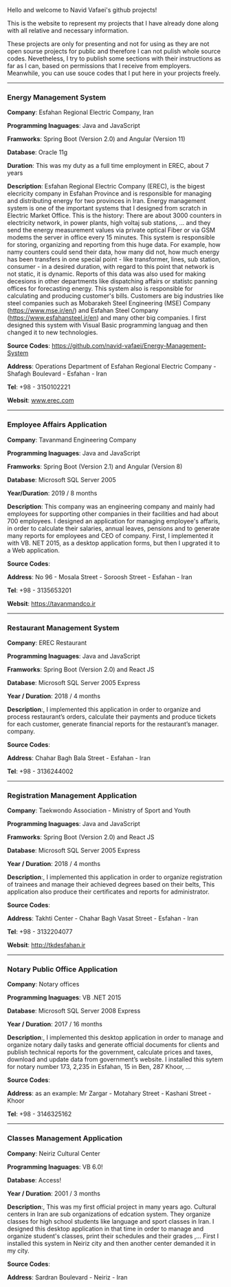 Hello and welcome to Navid Vafaei's github projects!

This is the website to represent my projects that I have already done along with all relative and necessary information.

These projects are only for presenting and not for using as they are not open sourse projects for public and therefore I can not pulish whole source codes. Nevetheless, I try to publish some sections with their instructions as far as I can, based on permissions that I receive from employers.
Meanwhile, you can use souce codes that I put here in your projects freely.

---
### Energy Management System

**Company**: Esfahan Regional Electric Company, Iran

**Programming lnaguages**: Java and JavaScript

**Framworks**: Spring Boot (Version 2.0) and Angular (Version 11)

**Database**: Oracle 11g

**Duration**: This was my duty as a full time employment in EREC, about 7 years

**Description**: Esfahan Regional Electric Company (EREC), is the bigest elecricity company in Esfahan Province and is responsible for managing and distributing energy for two provinces in Iran. Energy management system is one of the important systems that I designed from scratch in Electric Market Office. This is the history: There are about 3000 counters in electricity network, in power plants, high voltaj sub stations, ... and they send the energy measurement values via private optical Fiber or via GSM modems the server in office every 15 minutes. This system is responsible for storing, organizing and reporting from this huge data. For example, how namy counters could send their data, how many did not, how much energy has been transfers in one special point - like transformer, lines, sub station, consumer - in a desired duration, with regard to this point that network is not static, it is dynamic. Reports of this data was also used for making decesions in other departments like dispatching affairs or statistc panning offices for forecasting energy. This system also is responsible for calculating and producing customer's bills. Customers are big industries like steel companies such as Mobarakeh Steel Engineering (MSE) Company (https://www.mse.ir/en/) and Esfahan Steel Company (https://www.esfahansteel.ir/en) and many other big companies.
I first designed this system with Visual Basic programming languag and then changed it to new technologies.


**Source Codes**: https://github.com/navid-vafaei/Energy-Management-System

**Address**: Operations Department of Esfahan Regional Electric Company - Shafagh Boulevard - Esfahan - Iran

**Tel**: +98 - 3150102221

**Websit**: www.erec.com


-----
### Employee Affairs Application

**Company**: Tavanmand Engineering Company

**Programming lnaguages**: Java and JavaScript

**Framworks**: Spring Boot (Version 2.1) and Angular (Version 8)

**Database**: Microsoft SQL Server 2005

**Year/Duration**: 2019 / 8 months

**Description**: This company was an engineering company and mainly had employees for supporting other companies in their facilities and had about 700 employees. I designed an application for managing employee's affaris, in order to calculate their salaries, annual leaves, pensions and to generate many reports for employees and CEO of company. First, I implemented it with VB. NET 2015, as a desktop application forms, but then I upgrated it to a Web application.

**Source Codes**:

**Address**: No 96 - Mosala Street - Soroosh Street - Esfahan - Iran

**Tel**: +98 - 3135653201

**Websit**: https://tavanmandco.ir



-----
### Restaurant Management System

**Company**: EREC Restaurant

**Programming lnaguages**: Java and JavaScript

**Framworks**: Spring Boot (Version 2.0) and React JS

**Database**: Microsoft SQL Server 2005 Express

**Year / Duration**: 2018 / 4 months

**Description**:, I implemented this application in order to organize and process restaurant’s orders, calculate their payments and produce tickets for each customer, generate financial reports for the restaurant’s manager.
company.

**Source Codes**: 

**Address**: Chahar Bagh Bala Street - Esfahan - Iran

**Tel**: +98 - 3136244002



-----
### Registration Management Application

**Company**: Taekwondo Association - Ministry of Sport and Youth

**Programming lnaguages**: Java and JavaScript

**Framworks**: Spring Boot (Version 2.0) and React JS

**Database**: Microsoft SQL Server 2005 Express

**Year / Duration**: 2018 / 4 months

**Description**:, I implemented this application in order to organize registration of trainees and manage their achieved degrees based on their belts, This application also produce their certificates and reports for administrator.

**Source Codes**:

**Address**: Takhti Center - Chahar Bagh Vasat Street - Esfahan - Iran

**Tel**: +98 - 3132204077

**Websit**: http://tkdesfahan.ir


-----
### Notary Public Office Application

**Company**: Notary offices

**Programming lnaguages**: VB .NET 2015

**Database**: Microsoft SQL Server 2008 Express

**Year / Duration**: 2017 / 16 months

**Description**:, I implemented this desktop application in order to manage and organize notary daily tasks and generate official documents for clients and publish technical reports for the government, calculate prices and taxes, download and update data from government’s website. I installed this sytem for notary number 173, 2,235 in Esfahan, 15 in Ben, 287 Khoor, ...

**Source Codes**:

**Address**: as an example: Mr Zargar - Motahary Street - Kashani Street - Khoor

**Tel**: +98 - 3146325162



-----
### Classes Management Application

**Company**: Neiriz Cultural Center

**Programming lnaguages**: VB 6.0!

**Database**: Access!

**Year / Duration**: 2001 / 3 months

**Description**:, This  was my first official project in many years ago. Cultural centers in Iran are sub organizations of edcation system. They organize classes for high school students like language and sport classes in Iran. I designed this desktop application in that time in order to manage and organize student's classes, print their schedules and their grades ,... First I installed this system in Neiriz city and then another center demanded it in my city.

**Source Codes**:

**Address**: Sardran Boulevard - Neiriz - Iran
